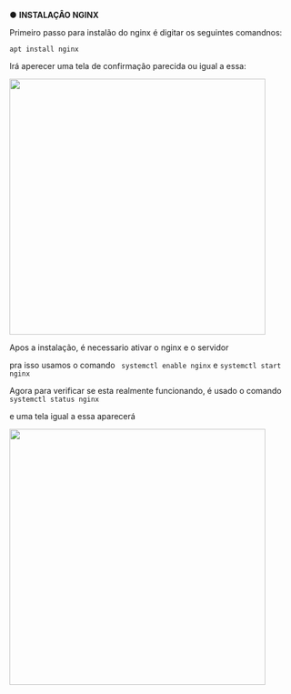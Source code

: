  ● **INSTALAÇÂO NGINX**

Primeiro passo para instalão do nginx é digitar os seguintes comandnos:

```apt install nginx```

Irá aperecer uma tela de confirmação parecida ou igual a essa:

<p float="left">

 <img src="https://raw.githubusercontent.com/yebisu22/Servidor-Nginx-COMPASS/refs/heads/main/IMG/instalando-nginx.png?token=GHSAT0AAAAAACZJZ4A4BNZ3IONNPJJ46FKOZY2TPRA" width="450" />
</p>

Apos a instalação, é necessario ativar o nginx e o servidor

pra isso usamos o comando
``` systemctl enable nginx```
e ```systemctl start nginx```

Agora para verificar se esta realmente funcionando, é usado o comando 
```systemctl status nginx```

e uma tela igual a essa aparecerá 

<p float="left">

 <img src="" width="450" />
</p>

